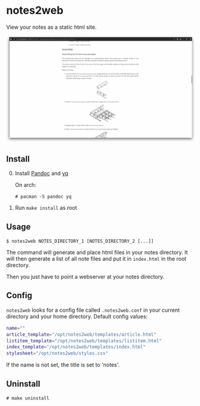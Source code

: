 # notes2web

View your notes as a static html site.

![](./screenshot.png)

## Install

0. Install [Pandoc](https://pandoc.org/index.html) and [yq](https://github.com/mikefarah/yq)

   On arch:
   ```
   # pacman -S pandoc yq
   ```

1. Run `make install` as root

## Usage

```
$ notes2web NOTES_DIRECTORY_1 [NOTES_DIRECTORY_2 [...]]
```

The command will generate and place html files in your notes directory.
It will then generate a list of all note files and put it in `index.html` in the
root directory.

Then you just have to point a webserver at your notes directory.

## Config

`notes2web` looks for a config file called `.notes2web.conf` in your current directory and your home
directory.
Default config values:

```bash
name=""
article_template="/opt/notes2web/templates/article.html"
listitem_template="/opt/notes2web/templates/listitem.html"
index_template="/opt/notes2web/templates/index.html"
stylesheet="/opt/notes2web/styles.css"
```

If the name is not set, the title is set to 'notes'.

## Uninstall

```
# make uninstall
```
